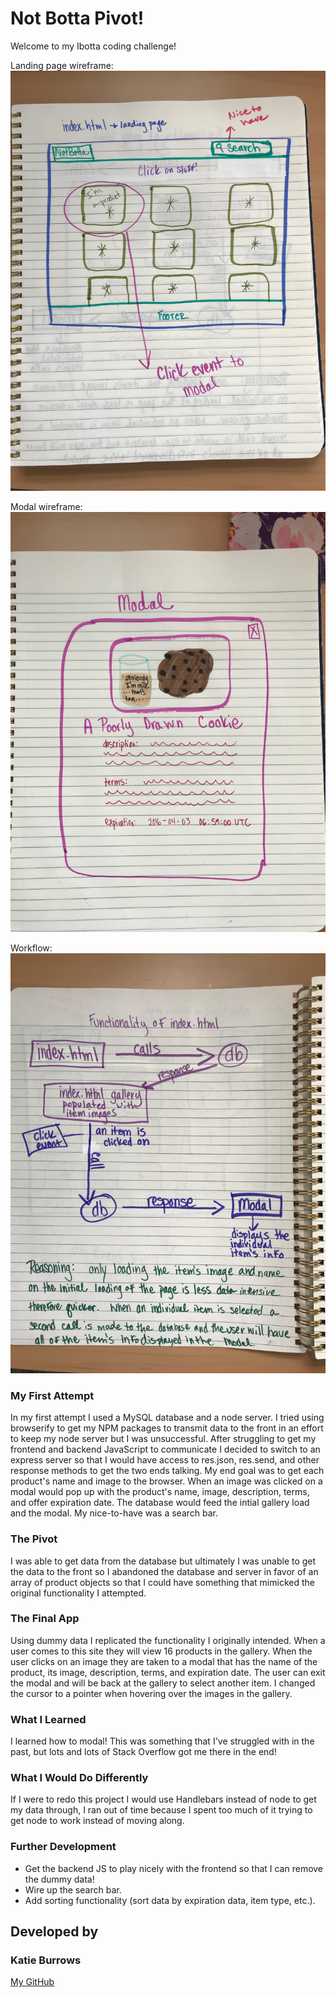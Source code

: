 # Not Botta Pivot!

Welcome to my Ibotta coding challenge!  

Landing page wireframe:
![Landing page overview](assets/images/index.jpeg)

Modal wireframe:
![Modal overview](assets/images/modal.jpeg)

Workflow:
![Functionality overview](assets/images/pageFlow.jpeg)

### My First Attempt
In my first attempt I used a MySQL database and a node server.  I tried using browserify to get my NPM packages to transmit data to the front in an effort to keep my node server but I was unsuccessful. After struggling to get my frontend and backend JavaScript to communicate I decided to switch to an express server so that I would have access to res.json, res.send, and other response methods to get the two ends talking.  My end goal was to get each product's name and image to the browser.  When an image was clicked on a modal would pop up with the product's name, image, description, terms, and offer expiration date.  The database would feed the intial gallery load and the modal.  My nice-to-have was a search bar.


### The Pivot
I was able to get data from the database but ultimately I was unable to get the data to the front so I abandoned the database and server in favor of an array of product objects so that I could have something that mimicked the original functionality I attempted.    


### The Final App
Using dummy data I replicated the functionality I originally intended.  When a user comes to this site they will view 16 products in the gallery.  When the user clicks on an image they are taken to a modal that has the name of the product, its image, description, terms, and expiration date.  The user can exit the modal and will be back at the gallery to select another item.  I changed the cursor to a pointer when hovering over the images in the gallery.

### What I Learned
I learned how to modal!  This was something that I've struggled with in the past, but lots and lots of Stack Overflow got me there in the end!  

### What I Would Do Differently
If I were to redo this project I would use Handlebars instead of node to get my data through, I ran out of time because I spent too much of it trying to get node to work instead of moving along.

### Further Development
* Get the backend JS to play nicely with the frontend so that I can remove the dummy data!  
* Wire up the search bar.
* Add sorting functionality (sort data by expiration data, item type, etc.).


## Developed by
### Katie Burrows 
[My GitHub](https://github.com/katieburrows)


